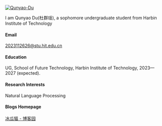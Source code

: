 

[![Qunyao-Du](https://img.shields.io/badge/QunyaoDu-github-blue?logo=github)](https://github.com/Qunyao-Du)

I am Qunyao Du(杜群瑶), a sophomore undergraduate student from Harbin Institute of Technology

#### Email
2023112626@stu.hit.edu.cn

#### Education
UG, School of Future Technology, Harbin Institute of Technology, 2023—2027 (expected).

#### Research Interests
Natural Language Processing

#### Blogs Homepage

[冰瓜猫 - 博客园](https://www.cnblogs.com/icewatermeloncat)
